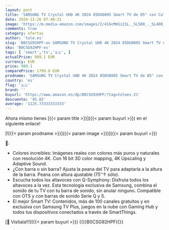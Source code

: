 ```yaml
---
layout: post
title: 'SAMSUNG TV Crystal UHD 4K 2024 85DU8005 Smart TV de 85" con Colores increíbles  el Mejor Smart TV  Peana con Altura Ajustable y con Todos los Altavoces a la Vez con Q-Symphony'
date: 2024-11-26 07:48:21
image: 'https://m.media-amazon.com/images/I/41GcMmSz21L._SL500_._SL400_.jpg'
comments: true
category: ofertas
author: 'tole.es'
slug: 'B0CSG92HPF-es SAMSUNG TV Crystal UHD 4K 2024 85DU8005 Smart TV de 85"...'
sku: 'B0CSG92HPF-es'
tags: [ 'smart','tv','🇪🇸', ]
actualPrice: 989.1 EUR
currency: EUR
price: 989.1
comparePrice: 1799.0 EUR
prodname: 'SAMSUNG TV Crystal UHD 4K 2024 85DU8005 Smart TV de 85" con Colores increíbles  el Mejor Smart TV  Peana con Altura Ajustable y con Todos los Altavoces a la Vez con Q-Symphony'
country: 'es'
flag: '🇪🇸'
brand: ''
buyurl: 'https://www.amazon.es/dp/B0CSG92HPF/?tag=tolees-21'
descuento: '45.02'
average: '1125.73333333333'
---
```


Ahora mismo tienes [{{< param title >}}]({{< param buyurl >}}) en el siguiente enlace!

[![{{< param prodname >}}]({{< param image >}})]({{< param buyurl >}})

🔎:

- Colores increíbles: Imágenes reales con colores más puros y naturales con resolución 4K. Con 16 bit 3D color mapping, 4K Upscaling y Adaptive Sound.
- ¿Con barra o sin barra? Ajusta la peana del TV para adaptarla a la altura de la barra. Peana con altura ajustable (75’’↑ sólo).
- Escucha todos los altavoces con Q-Symphony: Disfruta todos los altavoces a la vez. Esta tecnología exclusiva de Samsung, combina el sonido de tu TV con tu barra de sonido, sin anular ninguno. Compatible con OTS y con barras de sonido Serie Q y S.
- El mejor Smart TV: Contenidos, más de 100 canales gratuitos y en exclusiva con Samsung TV Plus, juegos en la nube con Gaming Hub y todos tus dispositivos conectados a través de SmartThings.

[🛒 Visítala!!!]({{< param buyurl >}})
{{<world>}}B0CSG92HPF{{</world>}}
